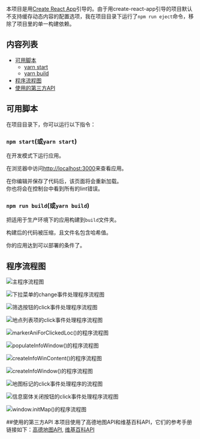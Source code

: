 本项目是用[Create React App](https://github.com/facebookincubator/create-react-app)引导的。由于用create-react-app引导的项目默认不支持缓存动态内容的配置选项，我在项目目录下运行了`npm run eject`命令，移除了项目里的单一构建依赖。

## 内容列表

- [可用脚本](#可用脚本)
  - [yarn start](#yarn-start)
  - [yarn build](#yarn-build)
- [程序流程图](#程序流程图)
- [使用的第三方API](#使用的第三方API)


## 可用脚本

在项目目录下，你可以运行以下指令：

### `npm start`(或`yarn start`)

在开发模式下运行应用。<br>

在浏览器中访问[http://localhost:3000](http://localhost:3000)来查看应用。

在你编辑并保存了代码后，该页面将会重新加载。
<br>
你也将会在控制台中看到所有的lint错误。

### `npm run build`(或`yarn build`)

把适用于生产环境下的应用构建到`build`文件夹。<br>

构建后的代码被压缩，且文件名包含哈希值。<br>

你的应用达到可以部署的条件了。

## 程序流程图
![主程序流程图](https://github.com/danglisheng/neighborhood_map/raw/master/program_flow_chart/%E4%B8%BB%E7%A8%8B%E5%BA%8F%E6%B5%81%E7%A8%8B%E5%9B%BE.png)

![下拉菜单的change事件处理程序流程图](https://github.com/danglisheng/neighborhood_map/raw/master/program_flow_chart/%E4%B8%8B%E6%8B%89%E8%8F%9C%E5%8D%95%E7%9A%84change%E4%BA%8B%E4%BB%B6%E5%A4%84%E7%90%86%E7%A8%8B%E5%BA%8F%E6%B5%81%E7%A8%8B%E5%9B%BE.png)

![筛选按钮的click事件处理程序流程图](https://github.com/danglisheng/neighborhood_map/raw/master/program_flow_chart/%E7%AD%9B%E9%80%89%E6%8C%89%E9%92%AE%E7%9A%84click%E4%BA%8B%E4%BB%B6%E5%A4%84%E7%90%86%E7%A8%8B%E5%BA%8F%E6%B5%81%E7%A8%8B%E5%9B%BE%20.png)

![地点列表项的click事件处理程序流程图](https://github.com/danglisheng/neighborhood_map/raw/master/program_flow_chart/%E5%9C%B0%E7%82%B9%E5%88%97%E8%A1%A8%E9%A1%B9%E7%9A%84click%E4%BA%8B%E4%BB%B6%E5%A4%84%E7%90%86%E7%A8%8B%E5%BA%8F%E6%B5%81%E7%A8%8B%E5%9B%BE.png)

![markerAniForClickedLoc()的程序流程图](https://github.com/danglisheng/neighborhood_map/raw/master/program_flow_chart/markerAniForClickedLoc()%E7%9A%84%E7%A8%8B%E5%BA%8F%E6%B5%81%E7%A8%8B%E5%9B%BE.png)

![populateInfoWindow()的程序流程图](https://github.com/danglisheng/neighborhood_map/raw/master/program_flow_chart/populateInfoWindow()%E7%9A%84%E7%A8%8B%E5%BA%8F%E6%B5%81%E7%A8%8B%E5%9B%BE.png)

![createInfoWinContent()的程序流程图](https://github.com/danglisheng/neighborhood_map/raw/master/program_flow_chart/createInfoWinContent()%E7%9A%84%E7%A8%8B%E5%BA%8F%E6%B5%81%E7%A8%8B%E5%9B%BE.png)

![createInfoWindow()的程序流程图](https://github.com/danglisheng/neighborhood_map/raw/master/program_flow_chart/createInfoWindow()%E7%9A%84%E7%A8%8B%E5%BA%8F%E6%B5%81%E7%A8%8B%E5%9B%BE.png)

![地图标记的click事件处理程序的流程图](https://github.com/danglisheng/neighborhood_map/raw/master/program_flow_chart/%E5%9C%B0%E5%9B%BE%E6%A0%87%E8%AE%B0%E7%9A%84click%E4%BA%8B%E4%BB%B6%E5%A4%84%E7%90%86%E7%A8%8B%E5%BA%8F%E7%9A%84%E6%B5%81%E7%A8%8B%E5%9B%BE.png)

![信息窗体关闭按钮的click事件处理程序流程图](https://github.com/danglisheng/neighborhood_map/raw/master/program_flow_chart/%E4%BF%A1%E6%81%AF%E7%AA%97%E4%BD%93%E5%85%B3%E9%97%AD%E6%8C%89%E9%92%AE%E7%9A%84click%E4%BA%8B%E4%BB%B6%E5%A4%84%E7%90%86%E7%A8%8B%E5%BA%8F%E6%B5%81%E7%A8%8B%E5%9B%BE.png)

![window.initMap()的程序流程图](https://github.com/danglisheng/neighborhood_map/raw/master/program_flow_chart/window.initMap()%E7%9A%84%E7%A8%8B%E5%BA%8F%E6%B5%81%E7%A8%8B%E5%9B%BE%20.png)

##使用的第三方API
    本项目使用了高德地图API和维基百科API，它们的参考手册链接如下：[高德地图API](http://lbs.amap.com/api/javascript-api/reference/core),
    [维基百科API](https://www.mediawiki.org/wiki/API:Main_page/zh)